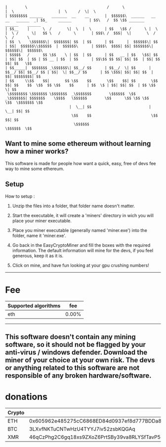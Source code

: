 ``` ________                                      ______                                  __                      __       __  __                               
|        \                                    /      \                                |  \                    |  \     /  \|  \                              
| $$$$$$$$ ______    _______  __    __       |  $$$$$$\  ______   __    __   ______  _| $$_     ______        | $$\   /  $$ \$$ _______    ______    ______  
| $$__    |      \  /       \|  \  |  \      | $$   \$$ /      \ |  \  |  \ /      \|   $$ \   /      \       | $$$\ /  $$$|  \|       \  /      \  /      \ 
| $$  \    \$$$$$$\|  $$$$$$$| $$  | $$      | $$      |  $$$$$$\| $$  | $$|  $$$$$$\\$$$$$$  |  $$$$$$\      | $$$$\  $$$$| $$| $$$$$$$\|  $$$$$$\|  $$$$$$\
| $$$$$   /      $$ \$$    \ | $$  | $$      | $$   __ | $$   \$$| $$  | $$| $$  | $$ | $$ __ | $$  | $$      | $$\$$ $$ $$| $$| $$  | $$| $$    $$| $$   \$$
| $$_____|  $$$$$$$ _\$$$$$$\| $$__/ $$      | $$__/  \| $$      | $$__/ $$| $$__/ $$ | $$|  \| $$__/ $$      | $$ \$$$| $$| $$| $$  | $$| $$$$$$$$| $$      
| $$     \\$$    $$|       $$ \$$    $$       \$$    $$| $$       \$$    $$| $$    $$  \$$  $$ \$$    $$      | $$  \$ | $$| $$| $$  | $$ \$$     \| $$      
 \$$$$$$$$ \$$$$$$$ \$$$$$$$  _\$$$$$$$        \$$$$$$  \$$       _\$$$$$$$| $$$$$$$    \$$$$   \$$$$$$        \$$      \$$ \$$ \$$   \$$  \$$$$$$$ \$$      
                             |  \__| $$                          |  \__| $$| $$                                                                              
                              \$$    $$                           \$$    $$| $$                                                                              
                               \$$$$$$                             \$$$$$$  \$$                                                                              
```
## Want to mine some ethereum without learning how a miner works?
This software is made for people how want a quick, easy, free of devs fee way to mine some ethereum.
## Setup
How to setup : 

1. Unzip the files into a folder, that folder name doesn't matter.

2. Start the executable, it will create a 'miners' directory in wich you will place your miner executable.

3. Place you miner executable (generally named 'miner.exe') into the folder, name it 'miner.exe'.

4. Go back in the EasyCryptoMiner and fill the boxes with the required information. The default information will mine for the devs, if you feel generous, keep it as it is.

5. Click on mine, and have fun looking at your gpu crushing numbers!

----------------------------------------------------------------------
# Fee

| Supported algorithms | fee |
|-|-|
| eth | 0.00% |

-----------------------------------------
This software doesn't contain any mining software, so it should not be flagged by your anti-virus / windows defender.
Download the miner of your choice at your own risk. The devs or anything related to this software are not responsible of any broken hardware/software.	
-----------------------------------------
# donations
| Crypto | address |
|-|-|
| ETH | 0x605962e485275cC6868ED84d0937ef8d777BDDa8 |
| BTC | 3LXvfNKTuCNTwHzU4TYYJ7iv52zsbKQGAq |
| XMR | 46qCzPhg2C6gq18xs9ZXoZ6PrtSBy39va8RLYSfTavP57w9GXFpNHkERxdRkfSbfq8VFBxrs35MmNhzSoN99epBB151jYGk |




